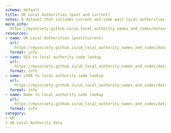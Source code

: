 ```yaml
---
schema: default
title: UK Local Authorities (past and current)
notes: A dataset that includes current and some past local authorities
more_info: 
  https://mysociety.github.io/uk_local_authority_names_and_codes/datasets/uk_la_past_current/latest
resources:
- name: UK Local Authorities (past/current)
  url: 
    https://mysociety.github.io/uk_local_authority_names_and_codes/datasets/uk_la_past_current/latest
  format: info
- name: GSS to local authority code lookup
  url: 
    https://mysociety.github.io/uk_local_authority_names_and_codes/datasets/uk_la_past_current/latest
  format: info
- name: LSOA to local authority code lookup
  url: 
    https://mysociety.github.io/uk_local_authority_names_and_codes/datasets/uk_la_past_current/latest
  format: info
- name: Name to local authority code lookup
  url: 
    https://mysociety.github.io/uk_local_authority_names_and_codes/datasets/uk_la_past_current/latest
  format: info
category:
- UK
- UK Local Authority data
---
```

